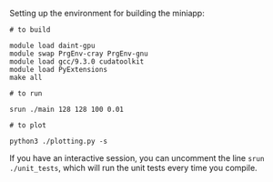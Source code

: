 Setting up the environment for building the miniapp:

```
# to build

module load daint-gpu
module swap PrgEnv-cray PrgEnv-gnu
module load gcc/9.3.0 cudatoolkit
module load PyExtensions
make all

# to run

srun ./main 128 128 100 0.01

# to plot

python3 ./plotting.py -s
```

If you have an interactive session, you can uncomment the line `srun ./unit_tests`, which will run the unit tests every time you compile.
